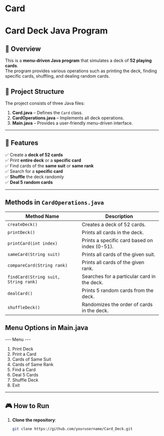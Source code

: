# Card
# Card Deck Java Program

## 📌 Overview
This is a **menu-driven Java program** that simulates a deck of **52 playing cards**.  
The program provides various operations such as printing the deck, finding specific cards, shuffling, and dealing random cards.

## 📂 Project Structure
The project consists of three Java files:

1. **Card.java** – Defines the `Card` class.
2. **CardOperations.java** – Implements all deck operations.
3. **Main.java** – Provides a user-friendly menu-driven interface.

---

## 🚀 Features
✅ Create a **deck of 52 cards**  
✅ Print **entire deck** or a **specific card**  
✅ Find cards of the **same suit** or **same rank**  
✅ Search for a **specific card**  
✅ **Shuffle** the deck randomly  
✅ **Deal 5 random cards**  

---

## Methods in `CardOperations.java`

| Method Name       | Description |
|------------------|------------|
| `createDeck()`   | Creates a deck of 52 cards. |
| `printDeck()`    | Prints all cards in the deck. |
| `printCard(int index)` | Prints a specific card based on index (0-51). |
| `sameCard(String suit)` | Prints all cards of the given suit. |
| `compareCard(String rank)` | Prints all cards of the given rank. |
| `findCard(String suit, String rank)` | Searches for a particular card in the deck. |
| `dealCard()` | Prints 5 random cards from the deck. |
| `shuffleDeck()` | Randomizes the order of cards in the deck. |

## Menu Options in Main.java
--- Menu ---
1. Print Deck
2. Print a Card
3. Cards of Same Suit
4. Cards of Same Rank
5. Find a Card
6. Deal 5 Cards
7. Shuffle Deck
8. Exit


---

## 🎮 How to Run
1. **Clone the repository**:
   ```sh
   git clone https://github.com/yourusername/Card_Deck.git
